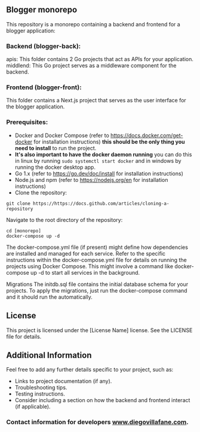 ## Blogger monorepo

This repository is a monorepo containing a backend and frontend for a blogger application:

### Backend (blogger-back):

apis: This folder contains 2 Go projects that act as APIs for your application.
middlend: This Go project serves as a middleware component for the backend.

### Frontend (blogger-front):

This folder contains a Next.js project that serves as the user interface for the blogger application.

### Prerequisites:

- Docker and Docker Compose (refer to https://docs.docker.com/get-docker for installation instructions) **this should be the only thing you need to install** to run the project.
- **It's also important to have the docker daemon running** you can do this in linux by running `sudo systemctl start docker` and in windows by running the docker desktop app.
- Go 1.x (refer to https://go.dev/doc/install for installation instructions)
- Node.js and npm (refer to https://nodejs.org/en for installation instructions)
- Clone the repository:

```
git clone https://https://docs.github.com/articles/cloning-a-repository

```

Navigate to the root directory of the repository:

```
cd [monorepo]
docker-compose up -d
```

The docker-compose.yml file (if present) might define how dependencies are installed and managed for each service. Refer to the specific instructions within the docker-compose.yml file for details on running the projects using Docker Compose. This might involve a command like docker-compose up -d to start all services in the background.

Migrations
The initdb.sql file contains the initial database schema for your projects. To apply the migrations, just run the docker-compose command and it should run the automatically.

## License

This project is licensed under the [License Name] license. See the LICENSE file for details.

## Additional Information

Feel free to add any further details specific to your project, such as:

- Links to project documentation (if any).
- Troubleshooting tips.
- Testing instructions.
- Consider including a section on how the backend and frontend interact (if applicable).

### Contact information for developers www.diegovillafane.com.
